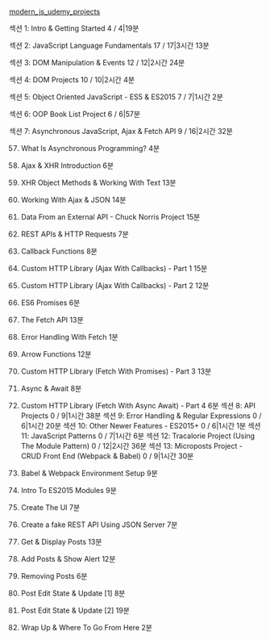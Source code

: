 [modern_js_udemy_projects](https://github.com/bradtraversy/modern_js_udemy_projects)


섹션 1: Intro & Getting Started
4 / 4|19분

섹션 2: JavaScript Language Fundamentals
17 / 17|3시간 13분

섹션 3: DOM Manipulation & Events
12 / 12|2시간 24분

섹션 4: DOM Projects
10 / 10|2시간 4분

섹션 5: Object Oriented JavaScript - ES5 & ES2015
7 / 7|1시간 2분

섹션 6: OOP Book List Project
6 / 6|57분

섹션 7: Asynchronous JavaScript, Ajax & Fetch API
9 / 16|2시간 32분

57. What Is Asynchronous Programming?
4분

58. Ajax & XHR Introduction
6분

59. XHR Object Methods & Working With Text
13분

60. Working With Ajax & JSON
14분

61. Data From an External API - Chuck Norris Project
15분

62. REST APIs & HTTP Requests
7분

63. Callback Functions
8분

64. Custom HTTP Library (Ajax With Callbacks) - Part 1
15분

65. Custom HTTP Library (Ajax With Callbacks) - Part 2
12분

66. ES6 Promises
6분

67. The Fetch API
13분

68. Error Handling With Fetch
1분

69. Arrow Functions
12분

70. Custom HTTP Library (Fetch With Promises) - Part 3
13분

71. Async & Await
8분

72. Custom HTTP Library (Fetch With Async Await) - Part 4
6분
섹션 8: API Projects
0 / 9|1시간 38분
섹션 9: Error Handling & Regular Expressions
0 / 6|1시간 20분
섹션 10: Other Newer Features - ES2015+
0 / 6|1시간 1분
섹션 11: JavaScript Patterns
0 / 7|1시간 6분
섹션 12: Tracalorie Project (Using The Module Pattern)
0 / 12|2시간 36분
섹션 13: Microposts Project - CRUD Front End (Webpack & Babel)
0 / 9|1시간 30분

113. Babel & Webpack Environment Setup
9분

114. Intro To ES2015 Modules
9분

115. Create The UI
7분

116. Create a fake REST API Using JSON Server
7분

117. Get & Display Posts
13분

118. Add Posts & Show Alert
12분

119. Removing Posts
6분

120. Post Edit State & Update [1]
8분

121. Post Edit State & Update [2]
19분

122. Wrap Up & Where To Go From Here
2분
